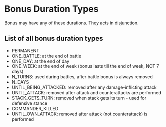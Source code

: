 # Bonus Duration Types

Bonus may have any of these durations. They acts in disjunction.

## List of all bonus duration types

- PERMANENT
- ONE_BATTLE: at the end of battle
- ONE_DAY: at the end of day
- ONE_WEEK: at the end of week (bonus lasts till the end of week, NOT 7 days)
- N_TURNS: used during battles, after battle bonus is always removed
- N_DAYS
- UNTIL_BEING_ATTACKED: removed after any damage-inflicting attack
- UNTIL_ATTACK: removed after attack and counterattacks are performed
- STACK_GETS_TURN: removed when stack gets its turn - used for defensive stance
- COMMANDER_KILLED
- UNTIL_OWN_ATTACK: removed after attack (not counterattack) is performed
